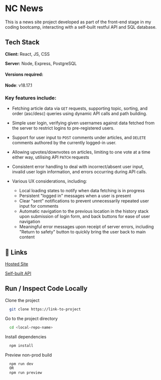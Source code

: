
# NC News

This is a news site project developed as part of the front-end stage in my coding bootcamp, interacting with a self-built restful API and SQL database. 

## Tech Stack

**Client:** React, JS, CSS

**Server:** Node, Express, PostgreSQL

#### Versions required:

**Node**: v18.17.1

### Key features include:

- Fetching article data via `GET` requests, supporting topic, sorting, and order (asc/desc) queries using dynamic API calls and path building.

- Simple user login, verifying given usernames against data fetched from the server to restrict logins to pre-registered users.

- Support for user input to `POST` comments under articles, and `DELETE` comments authored by the currently logged-in user.

- Allowing upvotes/downvotes on articles, limiting to one vote at a time either way, utilising API `PATCH` requests

- Consistent error handling to deal with incorrect/absent user input, invalid user login information, and errors occurring during API calls.

- Various UX considerations, including:
  
  - Local loading states to notify when data fetching is in progress
  - Persistent "logged in" messages when a user is present
  - Clear "sent" notifications to prevent unnecessarily repeated user input for comments
  - Automatic navigation to the previous location in the history stack upon submission of login form, and back buttons for ease of user navigation
  - Meaningful error messages upon receipt of server errors, including "Return to safety" button to quickly bring the user back to main content


## 🔗 Links
[Hosted Site](https://main--nc-news-m.netlify.app/)

[Self-built API](https://www.linkedin.com/)


## Run / Inspect Code Locally

Clone the project

```bash
  git clone https://link-to-project
```

Go to the project directory

```bash
  cd <local-repo-name>
```

Install dependencies

```bash
  npm install
```

Preview non-prod build

```bash
  npm run dev 
  OR
  npm run preview
```


